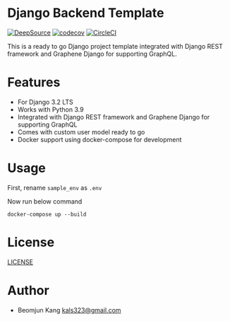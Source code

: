 # Django Backend Template

[![DeepSource](https://deepsource.io/gh/Beomjun/django-backend.svg/?label=active+issues&show_trend=true)](https://deepsource.io/gh/Beomjun/django-backend/) [![codecov](https://codecov.io/gh/Beomjun/django-backend/branch/main/graph/badge.svg?token=8LS427GFRI)](https://codecov.io/gh/Beomjun/django-backend) [![CircleCI](https://circleci.com/gh/Beomjun/django-backend.svg?style=svg&circle-token=9453d396aa6314fd5f62de6cd2bc4636122d7433)](https://app.circleci.com/pipelines/github/Beomjun/django-backend)

This is a ready to go Django project template integrated with Django REST framework and Graphene Django for supporting GraphQL.


# Features

- For Django 3.2 LTS
- Works with Python 3.9
- Integrated with Django REST framework and Graphene Django for supporting GraphQL
- Comes with custom user model ready to go
- Docker support using docker-compose for development


# Usage

First, rename `sample_env` as `.env` 

Now run below command
```
docker-compose up --build
```

# License

[LICENSE](LICENSE) 


# Author

* Beomjun Kang <kals323@gmail.com>
